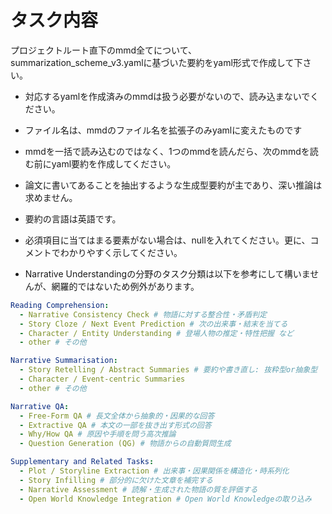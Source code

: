 # タスク内容

プロジェクトルート直下のmmd全てについて、summarization_scheme_v3.yamlに基づいた要約をyaml形式で作成して下さい。

- 対応するyamlを作成済みのmmdは扱う必要がないので、読み込まないでください。
- ファイル名は、mmdのファイル名を拡張子のみyamlに変えたものです
- mmdを一括で読み込むのではなく、1つのmmdを読んだら、次のmmdを読む前にyaml要約を作成してください。
- 論文に書いてあることを抽出するような生成型要約が主であり、深い推論は求めません。
- 要約の言語は英語です。
- 必須項目に当てはまる要素がない場合は、nullを入れてください。更に、コメントでわかりやすく示してください。

- Narrative Understandingの分野のタスク分類は以下を参考にして構いませんが、網羅的ではないため例外があります。

```yaml
Reading Comprehension:
  - Narrative Consistency Check # 物語に対する整合性・矛盾判定
  - Story Cloze / Next Event Prediction # 次の出来事・結末を当てる
  - Character / Entity Understanding # 登場人物の推定・特性把握 など
  - other # その他

Narrative Summarisation:
  - Story Retelling / Abstract Summaries # 要約や書き直し: 抜粋型or抽象型
  - Character / Event-centric Summaries
  - other # その他

Narrative QA:
  - Free-Form QA # 長文全体から抽象的・因果的な回答
  - Extractive QA # 本文の一部を抜き出す形式の回答
  - Why/How QA # 原因や手順を問う高次推論
  - Question Generation (QG) # 物語からの自動質問生成

Supplementary and Related Tasks:
  - Plot / Storyline Extraction # 出来事・因果関係を構造化・時系列化
  - Story Infilling # 部分的に欠けた文章を補完する
  - Narrative Assessment # 読解・生成された物語の質を評価する
  - Open World Knowledge Integration # Open World Knowledgeの取り込み
```